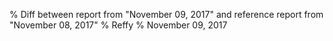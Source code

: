 % Diff between report from "November 09, 2017" and reference report from "November 08, 2017"
% Reffy
% November 09, 2017

